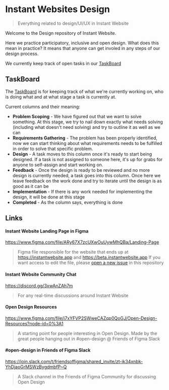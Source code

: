 # Instant Websites Design
> Everything related to design/UI/UX in Instant Website

Welcome to the Design repository of Instant Website.

Here we practice participatory, inclusive and open design. What does this mean in practice? It means that anyone can get involed in any steps of our design process.

We currently keep track of open tasks in our [TaskBoard](https://github.com/instantwebsite/design/projects/1)


## TaskBoard

The [TaskBoard](https://github.com/instantwebsite/design/projects/1) is for keeping track of what we're currently working on, who is doing what and at what stage a task is currently at. 

Current columns and their meaning:

- **Problem Scoping** - We have figured out that we want to solve something. At this stage, we try to nail down exactly what needs solving (including what doesn't need solving) and try to outline it as well as we can
- **Requirements Gathering** - The problem has been properly identified, now we can start thinking about what requirements needs to be fulfilled in order to solve that specific problem.
- **Design** - A task moves to this column once it's ready to start being designed. If a task is not assigned to someone here, it's up for grabs for anyone to self-assign and start working on.
- **Feedback** - Once the design is ready to be reviewed and no more design is currently needed, a task goes into this column. Once here we leave feedback on the work done and try to iterate until the design is as good as it can be
- **Implementation** - If there is any work needed for implementing the design, it will be done at this stage
- **Completed** - As the column says, everything is done


## Links

#### Instant Website Landing Page in Figma
https://www.figma.com/file/ARy67X7zcUXwOuUywMhQBa/Landing-Page
> Figma file responsible for the website that ends up at https://instantwebsite.app and https://beta.instantwebsite.app
> If you want access to edit the file, please [open a new issue](https://github.com/instantwebsite/design/issues/new) in this repository

#### Instant Website Community Chat
https://discord.gg/3xwAnZAh7m
> For any real-time discussions around Instant Website

#### Open Design Resources
https://www.figma.com/file/i7xYFVP2SWweCAZqp0QoGJ/Open-Design-Resources?node-id=0%3A1
> A starting point for people interesting in Open Design. Made by the great people hanging out in #open-design @ Friends of Figma Slack

#### #open-design in Friends of Figma Slack
https://join.slack.com/t/friendsoffigma/shared_invite/zt-ik34xnbk-YhDjaoGrMSWzBygdmbfP~Q
> A Slack channel in the Friends of Figma Community for discussing Open Design
